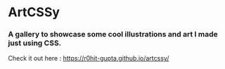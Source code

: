 # ArtCSSy
### A gallery to showcase some cool illustrations and art I made just using CSS. 

Check it out here : https://r0hit-gupta.github.io/artcssy/
